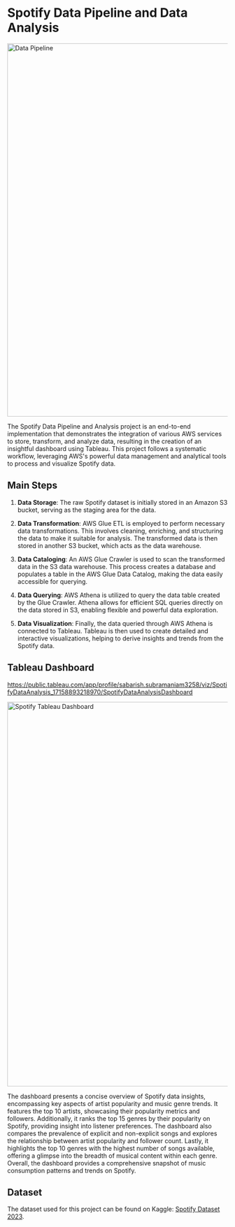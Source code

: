 # Spotify Data Pipeline and Data Analysis

<img width="854" alt="Data Pipeline" src="https://github.com/sabarishsubramaniam2000/Spotify-Data-Pipeline-And-Analysis/assets/84472301/2ece16cb-c403-470d-85ad-890cf1032414">

The Spotify Data Pipeline and Analysis project is an end-to-end implementation that demonstrates the integration of various AWS services to store, transform, and analyze data, resulting in the creation of an insightful dashboard using Tableau. This project follows a systematic workflow, leveraging AWS's powerful data management and analytical tools to process and visualize Spotify data.

## Main Steps

1. **Data Storage**: The raw Spotify dataset is initially stored in an Amazon S3 bucket, serving as the staging area for the data.

2. **Data Transformation**: AWS Glue ETL is employed to perform necessary data transformations. This involves cleaning, enriching, and structuring the data to make it suitable for analysis. The transformed data is then stored in another S3 bucket, which acts as the data warehouse.

3. **Data Cataloging**: An AWS Glue Crawler is used to scan the transformed data in the S3 data warehouse. This process creates a database and populates a table in the AWS Glue Data Catalog, making the data easily accessible for querying.

4. **Data Querying**: AWS Athena is utilized to query the data table created by the Glue Crawler. Athena allows for efficient SQL queries directly on the data stored in S3, enabling flexible and powerful data exploration.

5. **Data Visualization**: Finally, the data queried through AWS Athena is connected to Tableau. Tableau is then used to create detailed and interactive visualizations, helping to derive insights and trends from the Spotify data.

## Tableau Dashboard

https://public.tableau.com/app/profile/sabarish.subramaniam3258/viz/SpotifyDataAnalysis_17158893218970/SpotifyDataAnalysisDashboard

<img width="880" alt="Spotify Tableau Dashboard" src="https://github.com/sabarishsubramaniam2000/Spotify-Data-Pipeline-And-Analysis/assets/84472301/2b3ba5db-8ec5-48e9-8144-12b3b5bad222">

The dashboard presents a concise overview of Spotify data insights, encompassing key aspects of artist popularity and music genre trends. It features the top 10 artists, showcasing their popularity metrics and followers. Additionally, it ranks the top 15 genres by their popularity on Spotify, providing insight into listener preferences. The dashboard also compares the prevalence of explicit and non-explicit songs and explores the relationship between artist popularity and follower count. Lastly, it highlights the top 10 genres with the highest number of songs available, offering a glimpse into the breadth of musical content within each genre. Overall, the dashboard provides a comprehensive snapshot of music consumption patterns and trends on Spotify.

## Dataset

The dataset used for this project can be found on Kaggle: [Spotify Dataset 2023](https://www.kaggle.com/datasets/tonygordonjr/spotify-dataset-2023).
